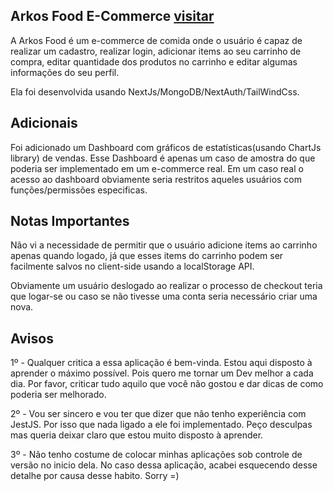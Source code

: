 ## Arkos Food E-Commerce [visitar](https://arkos-phi.vercel.app)
A Arkos Food é um e-commerce de comida onde o usuário é capaz
de realizar um cadastro, realizar login, adicionar items ao seu carrinho de compra,
editar quantidade dos produtos no carrinho e editar algumas informações do seu perfil.

Ela foi desenvolvida usando NextJs/MongoDB/NextAuth/TailWindCss.

## Adicionais

Foi adicionado um Dashboard com gráficos de estatísticas(usando ChartJs library) de vendas.
Esse Dashboard é apenas um caso de amostra do que poderia ser 
implementado em um e-commerce real. Em um caso real o acesso ao dashboard obviamente
seria restritos aqueles usuários com funções/permissões especificas.

## Notas Importantes

Não vi a necessidade de permitir que o usuário adicione items ao
carrinho apenas quando logado, já que esses items do carrinho
podem ser facilmente salvos no client-side usando a localStorage API.

Obviamente um usuário deslogado ao realizar o processo de checkout
teria que logar-se ou caso se não tivesse uma conta seria necessário
criar uma nova.

## Avisos

1º - Qualquer critica a essa aplicação é bem-vinda. Estou aqui disposto à aprender
o máximo possível. Pois quero me tornar um Dev melhor a cada dia.
Por favor, criticar tudo aquilo que você não gostou e dar
dicas de como poderia ser melhorado.

2º - Vou ser sincero e vou ter que dizer que não tenho
experiência com JestJS. Por isso que nada ligado a ele foi implementado.
Peço desculpas mas queria deixar claro que estou muito disposto à aprender.

3º - Não tenho costume de colocar minhas aplicações sob controle de versão
no inicio dela. No caso dessa aplicação, acabei esquecendo desse detalhe por
causa desse habito. Sorry =)
